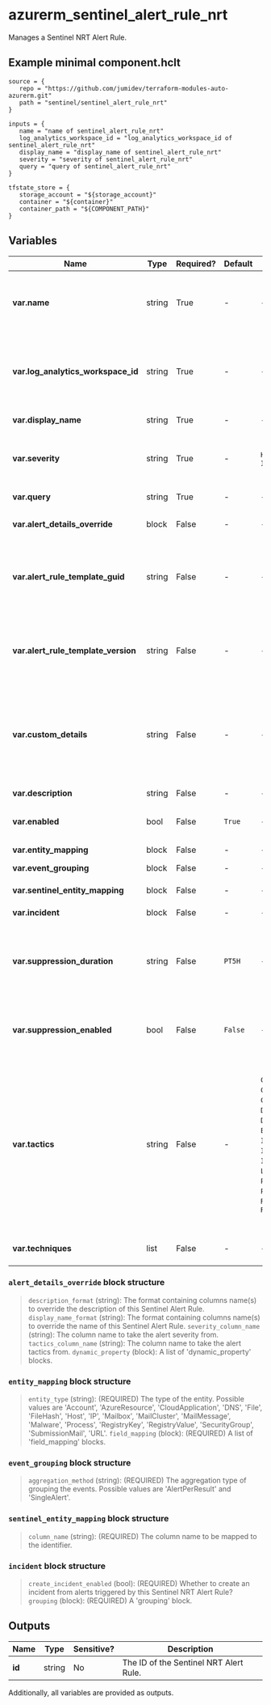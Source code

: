 # azurerm_sentinel_alert_rule_nrt

Manages a Sentinel NRT Alert Rule.

## Example minimal component.hclt

```hcl
source = {
   repo = "https://github.com/jumidev/terraform-modules-auto-azurerm.git" 
   path = "sentinel/sentinel_alert_rule_nrt" 
}

inputs = {
   name = "name of sentinel_alert_rule_nrt" 
   log_analytics_workspace_id = "log_analytics_workspace_id of sentinel_alert_rule_nrt" 
   display_name = "display_name of sentinel_alert_rule_nrt" 
   severity = "severity of sentinel_alert_rule_nrt" 
   query = "query of sentinel_alert_rule_nrt" 
}

tfstate_store = {
   storage_account = "${storage_account}" 
   container = "${container}" 
   container_path = "${COMPONENT_PATH}" 
}

```

## Variables

| Name | Type | Required? |  Default  |  possible values |  Description |
| ---- | ---- | --------- |  ----------- | ----------- | ----------- |
| **var.name** | string | True | -  |  -  |  The name which should be used for this Sentinel NRT Alert Rule. Changing this forces a new Sentinel NRT Alert Rule to be created. | 
| **var.log_analytics_workspace_id** | string | True | -  |  -  |  The ID of the Log Analytics Workspace this Sentinel NRT Alert Rule belongs to. Changing this forces a new Sentinel NRT Alert Rule to be created. | 
| **var.display_name** | string | True | -  |  -  |  The friendly name of this Sentinel NRT Alert Rule. | 
| **var.severity** | string | True | -  |  `High`, `Medium`, `Low`, `Informational`  |  The alert severity of this Sentinel NRT Alert Rule. Possible values are `High`, `Medium`, `Low` and `Informational`. | 
| **var.query** | string | True | -  |  -  |  The query of this Sentinel NRT Alert Rule. | 
| **var.alert_details_override** | block | False | -  |  -  |  An `alert_details_override` block. | 
| **var.alert_rule_template_guid** | string | False | -  |  -  |  The GUID of the alert rule template which is used for this Sentinel NRT Alert Rule. Changing this forces a new Sentinel NRT Alert Rule to be created. | 
| **var.alert_rule_template_version** | string | False | -  |  -  |  The version of the alert rule template which is used for this Sentinel NRT Alert Rule. Changing this forces a new Sentinel NRT Alert Rule to be created. | 
| **var.custom_details** | string | False | -  |  -  |  A map of string key-value pairs of columns to be attached to this Sentinel NRT Alert Rule. The key will appear as the field name in alerts and the value is the event parameter you wish to surface in the alerts. | 
| **var.description** | string | False | -  |  -  |  The description of this Sentinel NRT Alert Rule. | 
| **var.enabled** | bool | False | `True`  |  -  |  Should the Sentinel NRT Alert Rule be enabled? Defaults to `true`. | 
| **var.entity_mapping** | block | False | -  |  -  |  A list of `entity_mapping` blocks. | 
| **var.event_grouping** | block | False | -  |  -  |  A `event_grouping` block. | 
| **var.sentinel_entity_mapping** | block | False | -  |  -  |  A list of `sentinel_entity_mapping` blocks. | 
| **var.incident** | block | False | -  |  -  |  A `incident` block. | 
| **var.suppression_duration** | string | False | `PT5H`  |  -  |  If `suppression_enabled` is `true`, this is ISO 8601 timespan duration, which specifies the amount of time the query should stop running after alert is generated. Defaults to `PT5H`. | 
| **var.suppression_enabled** | bool | False | `False`  |  -  |  Should the Sentinel NRT Alert Rulea stop running query after alert is generated? Defaults to `false`. | 
| **var.tactics** | string | False | -  |  `Collection`, `CommandAndControl`, `CredentialAccess`, `DefenseEvasion`, `Discovery`, `Execution`, `Exfiltration`, `Impact`, `ImpairProcessControl`, `InhibitResponseFunction`, `InitialAccess`, `LateralMovement`, `Persistence`, `PreAttack`, `PrivilegeEscalation`, `Reconnaissance`, `ResourceDevelopment`  |  A list of categories of attacks by which to classify the rule. Possible values are `Collection`, `CommandAndControl`, `CredentialAccess`, `DefenseEvasion`, `Discovery`, `Execution`, `Exfiltration`, `Impact`, `ImpairProcessControl`, `InhibitResponseFunction`, `InitialAccess`, `LateralMovement`, `Persistence`, `PreAttack`, `PrivilegeEscalation`, `Reconnaissance` and `ResourceDevelopment`. | 
| **var.techniques** | list | False | -  |  -  |  A list of techniques of attacks by which to classify the rule. | 

### `alert_details_override` block structure

> `description_format` (string): The format containing columns name(s) to override the description of this Sentinel Alert Rule.
> `display_name_format` (string): The format containing columns name(s) to override the name of this Sentinel Alert Rule.
> `severity_column_name` (string): The column name to take the alert severity from.
> `tactics_column_name` (string): The column name to take the alert tactics from.
> `dynamic_property` (block): A list of 'dynamic_property' blocks.

### `entity_mapping` block structure

> `entity_type` (string): (REQUIRED) The type of the entity. Possible values are 'Account', 'AzureResource', 'CloudApplication', 'DNS', 'File', 'FileHash', 'Host', 'IP', 'Mailbox', 'MailCluster', 'MailMessage', 'Malware', 'Process', 'RegistryKey', 'RegistryValue', 'SecurityGroup', 'SubmissionMail', 'URL'.
> `field_mapping` (block): (REQUIRED) A list of 'field_mapping' blocks.

### `event_grouping` block structure

> `aggregation_method` (string): (REQUIRED) The aggregation type of grouping the events. Possible values are 'AlertPerResult' and 'SingleAlert'.

### `sentinel_entity_mapping` block structure

> `column_name` (string): (REQUIRED) The column name to be mapped to the identifier.

### `incident` block structure

> `create_incident_enabled` (bool): (REQUIRED) Whether to create an incident from alerts triggered by this Sentinel NRT Alert Rule?
> `grouping` (block): (REQUIRED) A 'grouping' block.



## Outputs

| Name | Type | Sensitive? | Description |
| ---- | ---- | --------- | --------- |
| **id** | string | No  | The ID of the Sentinel NRT Alert Rule. | 

Additionally, all variables are provided as outputs.
